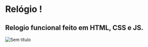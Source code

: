 # Relógio !
## Relogio funcional feito em HTML, CSS e JS.
![Sem título](https://github.com/daitoncheis/relogio_js/assets/29989317/6b8778d4-f707-4591-adc9-d34f530a4979)
